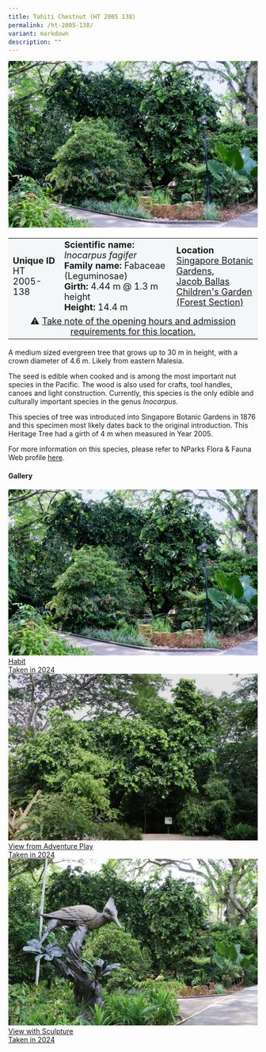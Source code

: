 ```yaml
---
title: Tahiti Chestnut (HT 2005 138)
permalink: /ht-2005-138/
variant: markdown
description: ""
---
```

<div class="isomer-image-wrapper">
<img src="/images/Heritage_trees_photos/inofag_ht2005-138_habit.jpg"> 
</div><table style="minWidth: 100px; font-size: 18px; background: #F4F6F7">
<tbody><tr>
<td rowspan="1" colspan="1">
<strong>Unique ID</strong>
<br>HT 2005-138
</td>
<td rowspan="1" colspan="1">
<strong>Scientific name:</strong> <em>Inocarpus fagifer</em> 
<br><strong>Family name:</strong> Fabaceae (Leguminosae)
<br><strong>Girth:</strong> 4.44 m @ 1.3 m height
<br><strong>Height: </strong>14.4 m
</td>
<td rowspan="1" colspan="1">
<strong>Location</strong><a href="https://www.onemap.gov.sg/?lat=1.3202929999991988&amp;lng=103.81744500000191">
<br>Singapore Botanic Gardens, 
<br>Jacob Ballas Children's Garden 
	<br>(Forest Section)</a>
</td></tr>
<tr><td style="text-align: center;" colspan="3">⚠️ <a href="https://www.nparks.gov.sg/sbg/our-gardens/bukit-timah-core/jacob-ballas-childrens-garden">Take note of the opening hours and admission requirements for this location.</a></td></tr>
</tbody></table>
<p>A medium sized evergreen tree that grows up to 30 m in height, with a crown diameter of 4.6 m. Likely from eastern Malesia.  
  
</p><p>The seed is edible when cooked and is among the most important nut species in the Pacific. The wood is also used for crafts, tool handles, canoes and light construction. Currently, this species is the only edible and culturally important species in the genus <em>Inocarpus</em>. 
	
</p><p>This species of tree was introduced into Singapore Botanic Gardens in 1876 and this specimen most likely dates back to the original introduction. This Heritage Tree had a girth of 4 m when measured in Year 2005.</p>
	
<p>For more information on this species, please refer to NParks Flora &amp; Fauna Web profile <a href="https://www.nparks.gov.sg/florafaunaweb/flora/4/3/4327">here</a>.</p>

<h4><b>Gallery</b></h4>
<div class="isomer-card-grid">
<a href="/images/Heritage_trees_photos/inofag_ht2005-138_habit.jpg" class="isomer-card">
<div class="isomer-card-image">
<div class="isomer-image-wrapper"><img src="/images/Heritage_trees_photos/inofag_ht2005-138_habit.jpg"></div></div>
<div class="isomer-card-body"><div class="isomer-card-title">Habit</div><div class="isomer-card-description">Taken in 2024</div></div></a>
	
<a href="/images/Heritage_trees_photos/inofag_ht2005-138_back.jpg" class="isomer-card">
<div class="isomer-card-image">
<div class="isomer-image-wrapper"><img src="/images/Heritage_trees_photos/inofag_ht2005-138_back.jpg"></div></div>
<div class="isomer-card-body"><div class="isomer-card-title">View from Adventure Play</div><div class="isomer-card-description">Taken in 2024</div></div></a>
	
<a href="/images/Heritage_trees_photos/inofag_ht2005-138_scup.jpg" class="isomer-card">
<div class="isomer-card-image">
<div class="isomer-image-wrapper"><img src="/images/Heritage_trees_photos/inofag_ht2005-138_scup.jpg"></div></div>
<div class="isomer-card-body"><div class="isomer-card-title">View with Sculpture</div><div class="isomer-card-description">Taken in 2024</div></div></a></div>